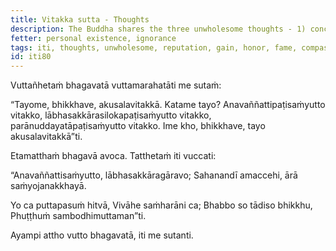 ```yaml
---
title: Vitakka sutta - Thoughts
description: The Buddha shares the three unwholesome thoughts - 1) concerning one's reputation, 2) concerning gain, honor, and fame, and 3) associated with inappropriate concern for others.
fetter: personal existence, ignorance
tags: iti, thoughts, unwholesome, reputation, gain, honor, fame, compassion, iti50-99
id: iti80
---
```


Vuttañhetaṁ bhagavatā vuttamarahatāti me sutaṁ:

“Tayome, bhikkhave, akusalavitakkā. Katame tayo? Anavaññattipaṭisaṁyutto vitakko, lābhasakkārasilokapaṭisaṁyutto vitakko, parānuddayatāpaṭisaṁyutto vitakko. Ime kho, bhikkhave, tayo akusalavitakkā”ti.

Etamatthaṁ bhagavā avoca. Tatthetaṁ iti vuccati:

“Anavaññattisaṁyutto,
lābhasakkāragāravo;
Sahanandī amaccehi,
ārā saṁyojanakkhayā.

Yo ca puttapasuṁ hitvā,
Vivāhe saṁharāni ca;
Bhabbo so tādiso bhikkhu,
Phuṭṭhuṁ sambodhimuttaman”ti.

Ayampi attho vutto bhagavatā, iti me sutanti.
